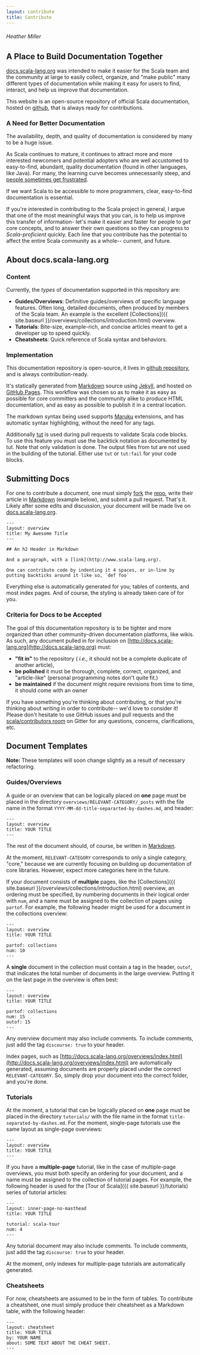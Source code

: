 ```yaml
---
layout: contribute
title: Contribute
---
```


###### Heather Miller

## A Place to Build Documentation Together

[docs.scala-lang.org](http://docs.scala-lang.org) was intended to make it easier for the Scala team and the community at large to easily collect, organize, and "make public" many different types of documentation while making it easy for users to find, interact, and help us improve that documentation.

This website is an open-source repository of official Scala documentation, hosted on [github](https://github.com/scala/scala.github.com), that is always ready for contributions.

### A Need for Better Documentation

The availability, depth, and quality of documentation is considered by many to be a huge issue.

As Scala continues to mature, it continues to attract more and more interested newcomers and potential adopters who are well accustomed to easy-to-find, abundant, quality documentation (found in other languages, like Java). For many, the learning curve becomes unnecessarily steep, and [people sometimes get frustrated](http://groups.google.com/group/scala-user/browse_thread/thread/29996782cb8428cd/5ade8462ba30b177).

If we want Scala to be accessible to more programmers, clear, easy-to-find documentation is essential.

If you're interested in contributing to the Scala project in general, I argue that one of the most meaningful ways that you can, is to help us improve this transfer of information- let's make it easier and faster for people to _get_ core concepts, and to answer their own questions so they can progress to _Scala-proficient_ quickly. Each line that you contribute has the potential to affect the entire Scala community as a whole-- current, and future.

## About docs.scala-lang.org

### Content

Currently, the _types_ of documentation supported in this repository are:

- **Guides/Overviews**: Definitive guides/overviews of specific language features. Often long, detailed documents, often produced by members of the Scala team. An example is the excellent [Collections]({{ site.baseurl }}/overviews/collections/introduction.html) overview.
- **Tutorials**: Bite-size, example-rich, and concise articles meant to get a developer up to speed quickly.
- **Cheatsheets**: Quick reference of Scala syntax and behaviors.

### Implementation

This documentation repository is open-source, it lives in [github repository](https://github.com/scala/scala.github.com), and is always contribution-ready.

It's statically generated from [Markdown](http://en.wikipedia.org/wiki/Markdown) source using [Jekyll](https://github.com/mojombo/jekyll), and hosted on [GitHub Pages](http://pages.github.com/). This workflow was chosen so as to make it as easy as possible for core committers and the community alike to produce HTML documentation, and as easy as possible to publish it in a central location.

The markdown syntax being used supports [Maruku](http://maruku.rubyforge.org/maruku.html) extensions, and has automatic syntax highlighting, without the need for any tags.

Additionally [tut](https://github.com/tpolecat/tut) is used during pull requests to validate Scala code blocks. To use this feature you must use the backtick notation as documented by tut. Note that only validation is done. The output files from tut are not used in the building of the tutorial. Either use `tut` or `tut:fail` for your code blocks.

## Submitting Docs

For one to contribute a document, one must simply
[fork](https://help.github.com/articles/fork-a-repo/) the
[repo](https://github.com/scala/scala.github.com), write their article in
[Markdown](http://daringfireball.net/projects/markdown/syntax) (example below), and submit a pull request. That's it. Likely after some edits and discussion, your document will be made live on [docs.scala-lang.org](http://docs.scala-lang.org).

    ---
    layout: overview
    title: My Awesome Title
    ---

    ## An h2 Header in Markdown

    And a paragraph, with a [link](http://www.scala-lang.org).

	One can contribute code by indenting it 4 spaces, or in-line by putting backticks around it like so, `def foo`

Everything else is automatically generated for you; tables of contents, and most index pages. And of course, the styling is already taken care of for you.

### Criteria for Docs to be Accepted

The goal of this documentation repository is to be tighter and more organized than other community-driven documentation platforms, like wikis. As such, any document pulled in for inclusion on [http://docs.scala-lang.org](http://docs.scala-lang.org) must:

- **"fit in"** to the repository ( _i.e.,_ it should not be a complete duplicate of another article),
- **be polished** it must be thorough, complete, correct, organized, and "article-like" (personal programming notes don't quite fit.)
- **be maintained** if the document might require revisions from time to time, it should come with an owner

If you have something you're thinking about contributing, or that you're thinking about writing in order to contribute-- we'd love to consider it! Please don't hesitate to use GitHub issues and pull requests and the [scala/contributors room](https://gitter.im/scala/contributors) on Gitter for any questions, concerns, clarifications, etc.

## Document Templates

<div class="alert-message info">
  <p><strong>Note:</strong> These templates will soon change slightly as a result of necessary refactoring.</p>
</div>

### Guides/Overviews

A guide or an overview that can be logically placed on **one** page must be placed in the directory `overviews/RELEVANT-CATEGORY/_posts` with the file name in the format `YYYY-MM-dd-title-separarted-by-dashes.md`, and header:

    ---
    layout: overview
    title: YOUR TITLE
    ---

The rest of the document should, of course, be written in [Markdown](http://en.wikipedia.org/wiki/Markdown).

At the moment, `RELEVANT-CATEGORY` corresponds to only a single category, "core," because we are currently focusing on building up documentation of core libraries. However, expect more categories here in the future.

If your document consists of **multiple** pages, like the [Collections]({{ site.baseurl }}/overviews/collections/introduction.html) overview, an ordering must be specified, by numbering documents in their logical order with `num`, and a name must be assigned to the collection of pages using `partof`. For example, the following header might be used for a document in the collections overview:

    ---
    layout: overview
    title: YOUR TITLE

    partof: collections
    num: 10
    ---

A **single** document in the collection must contain a tag in the header, `outof`, that indicates the total number of documents in the large overview. Putting it on the last page in the overview is often best:

    ---
    layout: overview
    title: YOUR TITLE

    partof: collections
    num: 15
    outof: 15
    ---

Any overview document may also include comments. To include comments, just add the tag `discourse: true` to your header.

Index pages, such as [http://docs.scala-lang.org/overviews/index.html](http://docs.scala-lang.org/overviews/index.html) are automatically generated, assuming documents are properly placed under the correct `RELEVANT-CATEGORY`. So, simply drop your document into the correct folder, and you're done.

### Tutorials

At the moment, a tutorial that can be logically placed on **one** page must be placed in the directory `tutorials/` with the file name in the format `title-separated-by-dashes.md`. For the moment, single-page tutorials use the same layout as single-page overviews:

    ---
    layout: overview
    title: YOUR TITLE
    ---

If you have a **multiple-page** tutorial, like in the case of multiple-page overviews, you must both specify an ordering for your document, and a name must be assigned to the collection of tutorial pages. For example, the following header is used for the [Tour of Scala]({{ site.baseurl }}/tutorials) series of tutorial articles:

    ---
    layout: inner-page-no-masthead
    title: YOUR TITLE

    tutorial: scala-tour
    num: 4
    ---

Any tutorial document may also include comments. To include comments, just add the tag `discourse: true` to your header.

At the moment, only indexes for multiple-page tutorials are automatically generated.

### Cheatsheets

For now, cheatsheets are assumed to be in the form of tables. To contribute a cheatsheet, one must simply produce their cheatsheet as a Markdown table, with the following header:

    ---
    layout: cheatsheet
    title: YOUR TITLE
    by: YOUR NAME
    about: SOME TEXT ABOUT THE CHEAT SHEET.
    ---
